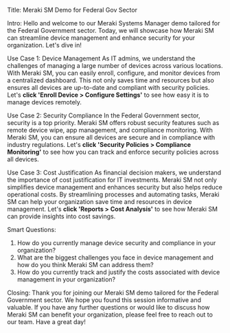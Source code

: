 Title: Meraki SM Demo for Federal Gov Sector

Intro:
Hello and welcome to our Meraki Systems Manager demo tailored for the Federal Government sector. Today, we will showcase how Meraki SM can streamline device management and enhance security for your organization. Let's dive in!

Use Case 1: Device Management
As IT admins, we understand the challenges of managing a large number of devices across various locations. With Meraki SM, you can easily enroll, configure, and monitor devices from a centralized dashboard. This not only saves time and resources but also ensures all devices are up-to-date and compliant with security policies. Let's **click 'Enroll Device > Configure Settings'** to see how easy it is to manage devices remotely.

Use Case 2: Security Compliance
In the Federal Government sector, security is a top priority. Meraki SM offers robust security features such as remote device wipe, app management, and compliance monitoring. With Meraki SM, you can ensure all devices are secure and in compliance with industry regulations. Let's **click 'Security Policies > Compliance Monitoring'** to see how you can track and enforce security policies across all devices.

Use Case 3: Cost Justification
As financial decision makers, we understand the importance of cost justification for IT investments. Meraki SM not only simplifies device management and enhances security but also helps reduce operational costs. By streamlining processes and automating tasks, Meraki SM can help your organization save time and resources in device management. Let's **click 'Reports > Cost Analysis'** to see how Meraki SM can provide insights into cost savings.

Smart Questions:
1. How do you currently manage device security and compliance in your organization?
2. What are the biggest challenges you face in device management and how do you think Meraki SM can address them?
3. How do you currently track and justify the costs associated with device management in your organization?

Closing:
Thank you for joining our Meraki SM demo tailored for the Federal Government sector. We hope you found this session informative and valuable. If you have any further questions or would like to discuss how Meraki SM can benefit your organization, please feel free to reach out to our team. Have a great day!